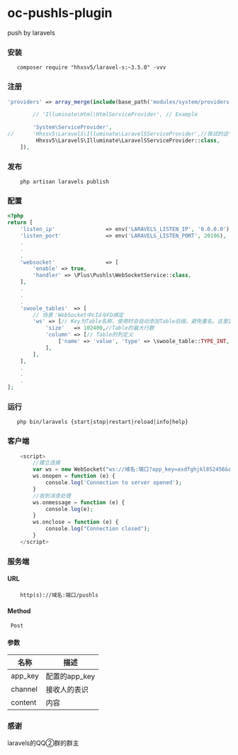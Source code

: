 # oc-pushls-plugin
push by laravels

### 安装
```
   composer require "hhxsv5/laravel-s:~3.5.0" -vvv
```
### 注册
```php
'providers' => array_merge(include(base_path('modules/system/providers.php')), [

        // 'Illuminate\Html\HtmlServiceProvider', // Example

        'System\ServiceProvider',
//      'Hhxsv5\LaravelS\Illuminate\LaravelSServiceProvider',//我试的这个和下边的写法都行
         Hhxsv5\LaravelS\Illuminate\LaravelSServiceProvider::class,
    ]),
```
### 发布
```
    php artisan laravels publish
```
### 配置
```php
<?php
return [
    'listen_ip'                => env('LARAVELS_LISTEN_IP', '0.0.0.0'),
    'listen_port'              => env('LARAVELS_LISTEN_PORT', 20106),
    .
    .
    .
    'websocket'                => [
        'enable' => true,
        'handler' => \Plus\Pushls\WebSocketService::class,
    ],
    .
    .
    .
    'swoole_tables'  => [
        // 场景：WebSocket中cId与FD绑定
        'ws' => [// Key为Table名称，使用时会自动添加Table后缀，避免重名。这里定义名为wsTable的Table
            'size'   => 102400,//Table的最大行数
            'column' => [// Table的列定义
                ['name' => 'value', 'type' => \swoole_table::TYPE_INT, 'size' => 8],
            ],
        ],
    ],
    .
    .
    .
];

```
### 运行
```
   php bin/laravels {start|stop|restart|reload|info|help}
```
### 客户端
```php
    <script>
        //建立连接
        var ws = new WebSocket("ws://域名:端口?app_key=asdfghjkl852456&channel=789");
        ws.onopen = function (e) {
            console.log('Connection to server opened');
        }
        //收到消息处理
        ws.onmessage = function (e) {
            console.log(e);
        }
        ws.onclose = function (e) {
            console.log("Connection closed");
        }
    </script>
```
### 服务端
#### URL
```
    http(s)://域名:端口/pushls
```
#### Method
```
 Post
```
#### 参数
|  名称   |   描述  |
| --- | --- |
|  app_key   |    配置的app_key |
|  channel   |    接收人的表识 |
|  content   |    内容 |

### 感谢
laravels的QQ②群的群主